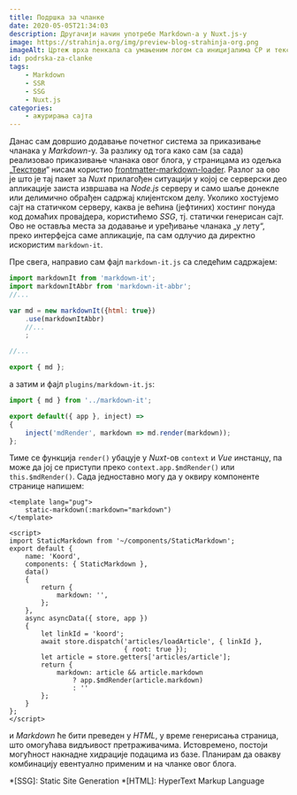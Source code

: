 ```yaml
---
title: Подршка за чланке
date: 2020-05-05T21:34:03
description: Другачији начин употребе Markdown-а у Nuxt.js-у
image: https://strahinja.org/img/preview-blog-strahinja-org.png
imageAlt: Цртеж врха пенкала са умањеним логом са иницијалима СР и текстом //strahinja.org
id: podrska-za-clanke
tags:
    - Markdown
    - SSR
    - SSG
    - Nuxt.js
categories:
    - ажурирања сајта
---
```


Данас сам довршио додавање почетног система за приказивање чланака у
_Markdown_-у. За разлику од тога како сам (за сада) реализовао приказивање
чланака овог блога, у страницама из одељка „[Текстови][1]“ нисам користио
[frontmatter-markdown-loader][2]. Разлог за ово је што је тај пакет за _Nuxt_
прилагођен ситуацији у којој се серверски део апликације заиста извршава на
_Node.js_ серверу и само шаље донекле или делимично обрађен садржај клијентском
делу. Уколико хостујемо сајт на статичком серверу, каква је већина (јефтиних)
хостинг понуда код домаћих провајдера, користићемо _SSG_, тј. статички генерисан
сајт. Ово не оставља места за додавање и уређивање чланака „у лету“, преко
интерфејса саме апликације, па сам одлучио да директно искористим `markdown-it`.

Пре свега, направио сам фајл `markdown-it.js` са следећим садржајем:

```javascript
import markdownIt from 'markdown-it';
import markdownItAbbr from 'markdown-it-abbr';
//...

var md = new markdownIt({html: true})
    .use(markdownItAbbr)
    //...
    ;

//...

export { md };
```

а затим и фајл `plugins/markdown-it.js`:


```javascript
import { md } from '../markdown-it';

export default({ app }, inject) =>
{
    inject('mdRender', markdown => md.render(markdown));
};

```

Тиме се функција `render()` убацује у _Nuxt_-ов `context` и _Vue_ инстанцу, па
може да јој се приступи преко `context.app.$mdRender()` или `this.$mdRender()`.
Сада једноставно могу да у оквиру компоненте странице напишем:

```
<template lang="pug">
    static-markdown(:markdown="markdown")
</template>

<script>
import StaticMarkdown from '~/components/StaticMarkdown';
export default {
    name: 'Koord',
    components: { StaticMarkdown },
    data()
    {
        return {
            markdown: '',
        };
    },
    async asyncData({ store, app })
    {
        let linkId = 'koord';
        await store.dispatch('articles/loadArticle', { linkId },
                             { root: true });
        let article = store.getters['articles/article'];
        return {
            markdown: article && article.markdown
                ? app.$mdRender(article.markdown)
                : ''
        };
    }
};
</script>

```

и _Markdown_ ће бити преведен у _HTML_, у време генерисања страница, што
омогућава видљивост претраживачима.  Истовремено, постоји могућност накнадне
хидрације подацима из базе. Планирам да овакву комбинацију евентуално применим и
на чланке овог блога.

*[SSG]: Static Site Generation
*[HTML]: HyperText Markup Language

[1]: https://strahinja.org/tekstovi
[2]: https://github.com/hmsk/frontmatter-markdown-loader

